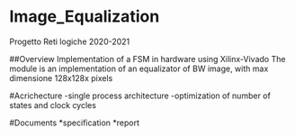 # Image_Equalization
Progetto Reti logiche 2020-2021

##Overview
Implementation of a FSM in hardware using Xilinx-Vivado
The module is an implementation of an equalizator of BW image, with max dimensione 128x128x pixels

#Acrichecture
-single process architecture
-optimization of number of states and clock cycles

#Documents
*specification
*report
